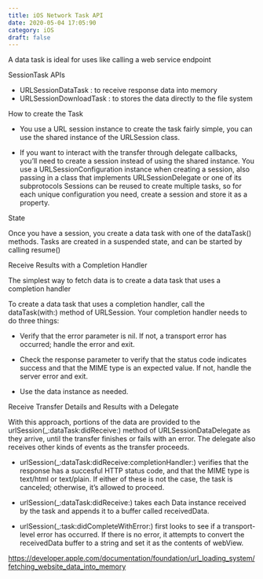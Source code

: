 ```yaml
---
title: iOS Network Task API
date: 2020-05-04 17:05:90
category: iOS
draft: false
---
```


A data task is ideal for uses like calling a web service endpoint

SessionTask APIs

- URLSessionDataTask : to receive response data into memory  
- URLSessionDownloadTask : to stores the data directly to the file system 

How to create the Task

- You use a URL session instance to create the task
 fairly simple, you can use the shared instance of the URLSession class.

- If you want to interact with the transfer through delegate callbacks, you’ll need to create a session instead of using the shared instance. 
You use a URLSessionConfiguration instance when creating a session, also passing in a class that implements URLSessionDelegate or one of its subprotocols
Sessions can be reused to create multiple tasks, so for each unique configuration you need, create a session and store it as a property.

State

Once you have a session, you create a data task with one of the dataTask() methods. Tasks are created in a suspended state, and can be started by calling resume()


Receive Results with a Completion Handler

The simplest way to fetch data is to create a data task that uses a completion handler

To create a data task that uses a completion handler, call the dataTask(with:) method of URLSession. Your completion handler needs to do three things:

- Verify that the error parameter is nil. If not, a transport error has occurred; handle the error and exit.

- Check the response parameter to verify that the status code indicates success and that the MIME type is an expected value. If not, handle the server error and exit.

- Use the data instance as needed.

Receive Transfer Details and Results with a Delegate

With this approach, portions of the data are provided to the urlSession(_:dataTask:didReceive:) method of URLSessionDataDelegate as they arrive, until the transfer finishes or fails with an error. The delegate also receives other kinds of events as the transfer proceeds.

- urlSession(_:dataTask:didReceive:completionHandler:) verifies that the response has a succesful HTTP status code, and that the MIME type is text/html or text/plain. If either of these is not the case, the task is canceled; otherwise, it’s allowed to proceed.

- urlSession(_:dataTask:didReceive:) takes each Data instance received by the task and appends it to a buffer called receivedData.

- urlSession(_:task:didCompleteWithError:) first looks to see if a transport-level error has occurred. If there is no error, it attempts to convert the receivedData buffer to a string and set it as the contents of webView.


https://developer.apple.com/documentation/foundation/url_loading_system/fetching_website_data_into_memory
